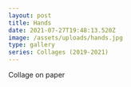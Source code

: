 ```yaml
---
layout: post
title: Hands
date: 2021-07-27T19:48:13.520Z
image: /assets/uploads/hands.jpg
type: gallery
series: Collages (2019-2021)
---
```

Collage on paper
